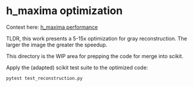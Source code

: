 # h_maxima optimization

Context here: [h_maxima performance](https://github.com/dchaley/deepcell-imaging/issues/8)

TLDR, this work presents a 5-15x optimization for gray reconstruction. The larger the image the greater the speedup.

This directory is the WIP area for prepping the code for merge into scikit.

Apply the (adapted) scikit test suite to the optimized code:

```
pytest test_reconstruction.py
```

